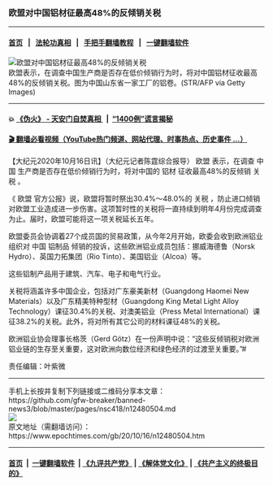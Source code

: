### 欧盟对中国铝材征最高48%的反倾销关税
------------------------

#### [首页](https://github.com/gfw-breaker/banned-news3/blob/master/README.md) &nbsp;&nbsp;|&nbsp;&nbsp; [法轮功真相](https://github.com/begood0513/basic/blob/master/README.md)  &nbsp;&nbsp;|&nbsp;&nbsp; [手把手翻墙教程](https://github.com/gfw-breaker/guides/wiki)  &nbsp;&nbsp;|&nbsp;&nbsp; [一键翻墙软件](https://github.com/gfw-breaker/nogfw/blob/master/README.md)  



<div><img alt="欧盟对中国铝材征最高48%的反倾销关税" class="attachment-djy_600_400 size-djy_600_400 wp-post-image" src="https://i.epochtimes.com/assets/uploads/2020/10/GettyImages-1184520481-600x400.jpg"/>
<div class="caption">
 欧盟表示，在调查中国生产商是否存在低价倾销行为时，将对中国铝材征收最高48%的反倾销关税。图为中国山东省一家工厂的铝卷。(STR/AFP via Getty Images)
</div></div><hr/>

#### 💥 [《伪火》 - 天安门自焚真相 ](http://158.247.195.190:10000/videos/blog/weihuo.html)&nbsp; |&nbsp; [“1400例”谎言揭秘  ](http://158.247.195.190:10000/videos/blog/jiexi1400.html)

#### [ 🎬  翻墙必看视频（YouTube热门频道、网站代理、时事热点、历史事件 ...）](https://github.com/gfw-breaker/links/blob/master/banned.md)

<div><p>
 【大纪元2020年10月16日讯】（大纪元记者陈霆综合报导）
 <ok href="https://www.epochtimes.com/gb/tag/%E6%AC%A7%E7%9B%9F.html">
  欧盟
 </ok>
 表示，在调查
 <ok href="https://www.epochtimes.com/gb/tag/%E4%B8%AD%E5%9B%BD.html">
  中国
 </ok>
 生产商是否存在低价倾销行为时，将对中国的
 <ok href="https://www.epochtimes.com/gb/tag/%E9%93%9D%E6%9D%90.html">
  铝材
 </ok>
 征收最高48%的反倾销
 <ok href="https://www.epochtimes.com/gb/tag/%E5%85%B3%E7%A8%8E.html">
  关税
 </ok>
 。
</p>
<p>
 《
 <ok href="https://www.epochtimes.com/gb/tag/%E6%AC%A7%E7%9B%9F.html">
  欧盟
 </ok>
 官方公报》说，欧盟将暂时祭出30.4%～48.0%的
 <ok href="https://www.epochtimes.com/gb/tag/%E5%85%B3%E7%A8%8E.html">
  关税
 </ok>
 ，防止进口倾销对欧盟工业造成进一步伤害。这项暂时性的关税将一直持续到明年4月份完成调查为止。届时，欧盟可能将这一项关税延长五年。
</p>
<p>
 欧盟委员会协调着27个成员国的贸易政策，从今年2月开始，欧委会收到欧洲铝业组织对
 <ok href="https://www.epochtimes.com/gb/tag/%E4%B8%AD%E5%9B%BD.html">
  中国
 </ok>
 <ok href="https://www.epochtimes.com/gb/tag/%E9%93%9D%E5%88%B6%E5%93%81.html">
  铝制品
 </ok>
 倾销的投诉，这些欧洲铝业成员包括：挪威海德鲁（Norsk Hydro）、英国力拓集团（Rio Tinto）、美国铝业（Alcoa）等。
</p>
<p>
 这些铝制产品用于建筑、汽车、电子和电气行业。
</p>
<p>
 关税将涵盖许多中国企业，包括对广东豪美新材（Guangdong Haomei New Materials）以及广东精美特种型材（Guangdong King Metal Light Alloy Technology）课征30.4%的关税、对澳美铝业（Press Metal International）课征38.2%的关税。此外，将对所有其它公司的材料课征48%的关税。
</p>
<p>
 欧洲铝业协会理事长格茨（Gerd Götz）在一份声明中说：“这些反倾销税对欧洲铝业链的生存至关重要，这对欧洲向数位经济和绿色经济的过渡至关重要。”#
</p>
<p>
 责任编辑：叶紫微
</p>
</div>
<hr/>
手机上长按并复制下列链接或二维码分享本文章：<br/>
https://github.com/gfw-breaker/banned-news3/blob/master/pages/nsc418/n12480504.md <br/>
<a href='https://github.com/gfw-breaker/banned-news3/blob/master/pages/nsc418/n12480504.md'><img src='https://github.com/gfw-breaker/banned-news3/blob/master/pages/nsc418/n12480504.md.png'/></a> <br/>
原文地址（需翻墙访问）：https://www.epochtimes.com/gb/20/10/16/n12480504.htm


------------------------
#### [首页](https://github.com/gfw-breaker/banned-news3/blob/master/README.md) &nbsp;|&nbsp; [一键翻墙软件](https://github.com/gfw-breaker/nogfw/blob/master/README.md) &nbsp;| [《九评共产党》](https://github.com/gfw-breaker/9ping.md/blob/master/README.md#九评之一评共产党是什么) | [《解体党文化》](https://github.com/gfw-breaker/jtdwh.md/blob/master/README.md) | [《共产主义的终极目的》](https://github.com/gfw-breaker/gczydzjmd.md/blob/master/README.md)


<img src='http://gfw-breaker.win/banned-news3/pages/nsc418/n12480504.md' width='0px' height='0px'/>
